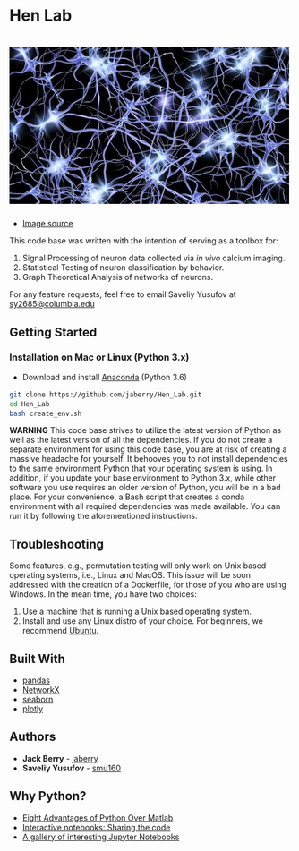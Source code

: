 Hen Lab 
======
# <img src="neurons_pic.png" >

* [Image source](https://www.flickr.com/photos/pennstatelive/26133296018/in/photolist-FPiYrh-ayGQme-oh3wgN-3Y9rPw-7EbTfz-5uoCvQ-6RFagT-cXaYiW-26saMb5-cXaYaf-SjW3Ej-5dopRY-577km2-SAAVs-5giagf-pUE6zU-7aC9da-cUjTYd-b3V8ue-4kMWWf-nxMXcN-af2bm-7vBoAp-2WE91-GL7hrL-8eisF6-NvaH2-8d8VPZ-654maj-9TSa47-8P1nS9-2kLAC-5TpNDj-7ViV3Q-rrREQF-GEMqn7-5H4b4k-phmhkw-dZBAtA-58VDW-REmihs-339Dq-dXKxjW-8weapo-9qsdEj-9UwZT-84RE2M-T2fmWP-e9UeMM-9UwZJ)

This code base was written with the intention of serving as a toolbox for:

1. Signal Processing of neuron data collected via *in vivo* calcium imaging.
2. Statistical Testing of neuron classification by behavior.
3. Graph Theoretical Analysis of networks of neurons. 

For any feature requests, feel free to email Saveliy Yusufov at sy2685@columbia.edu

## Getting Started

### Installation on Mac or Linux (Python 3.x)

* Download and install [Anaconda](https://docs.anaconda.com/anaconda/install/) (Python 3.6) 

```bash
git clone https://github.com/jaberry/Hen_Lab.git
cd Hen_Lab
bash create_env.sh
```

**WARNING** This code base strives to utilize the latest version of Python as 
well as the latest version of all the dependencies. If you do not create a 
separate environment for using this code base, you are at risk of creating a 
massive headache for yourself. It behooves you to not install dependencies to 
the same environment Python that your operating system is using. In addition, if
you update your base environment to Python 3.x, while other software you use 
requires an older version of Python, you will be in a bad place. For your 
convenience, a Bash script that creates a conda environment with all required
dependencies was made available. You can run it by following the aforementioned
instructions.     

## Troubleshooting

Some features, e.g., permutation testing will only work on Unix based operating
 systems, i.e., Linux and MacOS. This issue will be soon addressed with the 
creation of a Dockerfile, for those of you who are using Windows. In the mean 
time, you have two choices: 

1. Use a machine that is running a Unix based operating system.
2. Install and use any Linux distro of your choice. For beginners, we recommend [Ubuntu](https://www.ubuntu.com/download/desktop).

## Built With

* [pandas](http://pandas.pydata.org)
* [NetworkX](https://networkx.github.io)
* [seaborn](http://seaborn.pydata.org)
* [plotly](https://plot.ly)

## Authors

* **Jack Berry** - [jaberry](https://github.com/jaberry)
* **Saveliy Yusufov** - [smu160](https://github.com/smu160)

## Why Python?
- [Eight Advantages of Python Over Matlab](http://phillipmfeldman.org/Python/Advantages_of_Python_Over_Matlab.html)
- [Interactive notebooks: Sharing the code](https://www.nature.com/news/interactive-notebooks-sharing-the-code-1.16261)
- [A gallery of interesting Jupyter Notebooks](https://github.com/jupyter/jupyter/wiki/A-gallery-of-interesting-Jupyter-Notebooks)
